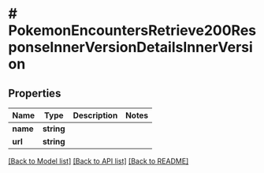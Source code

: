 # # PokemonEncountersRetrieve200ResponseInnerVersionDetailsInnerVersion

## Properties

Name | Type | Description | Notes
------------ | ------------- | ------------- | -------------
**name** | **string** |  |
**url** | **string** |  |

[[Back to Model list]](../../README.md#models) [[Back to API list]](../../README.md#endpoints) [[Back to README]](../../README.md)
